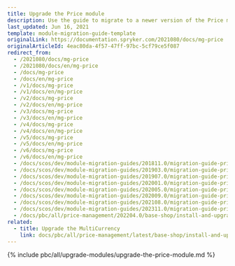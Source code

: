 ```yaml
---
title: Upgrade the Price module
description: Use the guide to migrate to a newer version of the Price module within your Spryker based projects.
last_updated: Jun 16, 2021
template: module-migration-guide-template
originalLink: https://documentation.spryker.com/2021080/docs/mg-price
originalArticleId: 4eac80da-4f57-47ff-97bc-5cf79ce5f087
redirect_from:
  - /2021080/docs/mg-price
  - /2021080/docs/en/mg-price
  - /docs/mg-price
  - /docs/en/mg-price
  - /v1/docs/mg-price
  - /v1/docs/en/mg-price
  - /v2/docs/mg-price
  - /v2/docs/en/mg-price
  - /v3/docs/mg-price
  - /v3/docs/en/mg-price
  - /v4/docs/mg-price
  - /v4/docs/en/mg-price
  - /v5/docs/mg-price
  - /v5/docs/en/mg-price
  - /v6/docs/mg-price
  - /v6/docs/en/mg-price
  - /docs/scos/dev/module-migration-guides/201811.0/migration-guide-price.html
  - /docs/scos/dev/module-migration-guides/201903.0/migration-guide-price.html
  - /docs/scos/dev/module-migration-guides/201907.0/migration-guide-price.html
  - /docs/scos/dev/module-migration-guides/202001.0/migration-guide-price.html
  - /docs/scos/dev/module-migration-guides/202005.0/migration-guide-price.html
  - /docs/scos/dev/module-migration-guides/202009.0/migration-guide-price.html
  - /docs/scos/dev/module-migration-guides/202108.0/migration-guide-price.html
  - /docs/scos/dev/module-migration-guides/202311.0/migration-guide-price.html
  - /docs/pbc/all/price-management/202204.0/base-shop/install-and-upgrade/upgrade-modules/upgrade-the-price-module.html
related:
  - title: Upgrade the MultiCurrency
    link: docs/pbc/all/price-management/latest/base-shop/install-and-upgrade/upgrade-modules/upgrade-to-multi-currency.html
---
```


{% include pbc/all/upgrade-modules/upgrade-the-price-module.md %} <!-- To edit, see /_includes/pbc/all/upgrade-modules/upgrade-the-price-module.md -->
